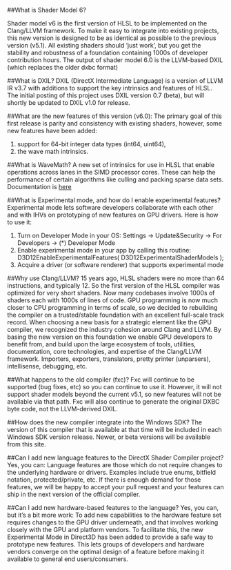 ##What is Shader Model 6?
<link to github list of shader versions>
Shader model v6 is the first version of HLSL to be implemented on the Clang/LLVM framework. To make it easy to integrate into existing projects, this new version is designed to be as identical as possible to the previous version (v5.1). All existing shaders should ’just work’, but you get the stability and robustness of a foundation containing 1000s of developer contribution hours. The output of shader model 6.0 is the LLVM-based DXIL (which replaces the older dxbc format)

##What is DXIL?
DXIL (DirectX Intermediate Language) is a version of LLVM IR v3.7 with additions to support the key intrinsics and features of HLSL. The initial posting of this project uses DXIL version 0.7 (beta), but will shortly be updated to DXIL v1.0 for release.

##What are the new features of this version (v6.0):
The primary goal of this first release is parity and consistency with existing shaders, however, some new features have been added:
1. support for 64-bit integer data types (int64, uint64),
2. the wave math intrinsics.

##What is WaveMath?
A new set of intrinsics for use in HLSL that enable operations across lanes in the SIMD processor cores.
These can help the performance of certain algorithms like culling and packing sparse data sets. Documentation is [here](https://github.com/Microsoft/DirectXShaderCompiler/wiki/Wave-Math-Intrinsics)

##What is Experimental mode, and how do I enable experimental features?
Experimental mode lets software developers collaborate with each other and with IHVs on prototyping of new features on GPU drivers. Here is how to use it:

1. Turn on Developer Mode in your OS:
    Settings -> Update&Security -> For Developers -> (*) Developer Mode
2. Enable experimental mode in your app by calling this routine:
    D3D12EnableExperimentalFeatures( D3D12ExperimentalShaderModels );
3. Acquire a driver (or software renderer) that supports experimental mode

##Why use Clang/LLVM?
15 years ago, HLSL shaders were no more than 64 instructions, and typically 12.
So the first version of the HLSL compiler was optimized for very short shaders. Now many codebases involve 1000s of shaders each with 1000s of lines of code. GPU programming is now much closer to CPU programming in terms of scale, so we decided to rebuilding the compiler on a trusted/stable foundation with an excellent full-scale track record. When choosing a new basis for a strategic element like the GPU compiler, we recognized the industry cohesion around Clang and LLVM. By basing the new version on this foundation we enable GPU developers to benefit from, and build upon the large ecosystem of tools, utilities, documentation, core technologies, and expertise of the Clang/LLVM framework.
	Importers, exporters, translators, pretty printer (unparsers), intellisense, debugging, etc.

##What happens to the old compiler (fxc)?
Fxc will continue to be supported (bug fixes, etc) so you can continue to use it.
However, it will not support shader models beyond the current  v5.1, so new features will not be available via that path.
Fxc will also continue to generate the original DXBC byte code, not the LLVM-derived DXIL.

##How does the new compiler integrate into the Windows SDK?
The version of this compiler that is available at that time will be included in each Windows SDK version release.
Newer, or beta versions will be available from this site.

##Can I add new language features to the DirectX Shader Compiler project?
Yes, you can: Language features are those which do not require changes to the underlying hardware or drivers. Examples include true enums, bitfield notation, protected/private, etc. If there is enough demand for those features, we will be happy to accept your pull request and your features can ship in the next version of the official compiler.

##Can I add new hardware-based features to the language?
Yes, you can, but it’s a bit more work: To add new capabilities to the hardware feature set requires changes to the GPU driver underneath, and that involves working closely with the GPU and platform vendors. To facilitate this, the new Experimental Mode in Direct3D has been added to provide a safe way to prototype new features. This lets groups of developers and hardware vendors converge on the optimal design of a feature before making it available to general end users/consumers.
